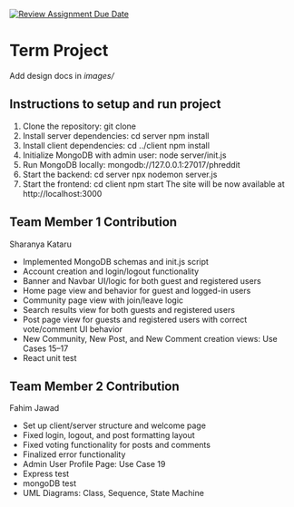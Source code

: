 [![Review Assignment Due Date](https://classroom.github.com/assets/deadline-readme-button-22041afd0340ce965d47ae6ef1cefeee28c7c493a6346c4f15d667ab976d596c.svg)](https://classroom.github.com/a/2tEDYwzN)
# Term Project

Add design docs in *images/*

## Instructions to setup and run project
1. Clone the repository: git clone <your-repo-url>
2. Install server dependencies: 
   cd server
   npm install
3. Install client dependencies:
   cd ../client
   npm install
4. Initialize MongoDB with admin user:
   node server/init.js <admin-email> <admin-display-name> <admin-password>
5. Run MongoDB locally:
   mongodb://127.0.0.1:27017/phreddit
6. Start the backend:
   cd server
   npx nodemon server.js
6. Start the frontend:
   cd client
   npm start
   The site will be now available at http://localhost:3000

## Team Member 1 Contribution
Sharanya Kataru
- Implemented MongoDB schemas and init.js script
- Account creation and login/logout functionality
- Banner and Navbar UI/logic for both guest and registered users
- Home page view and behavior for guest and logged-in users
- Community page view with join/leave logic
- Search results view for both guests and registered users
- Post page view for guests and registered users with correct vote/comment UI behavior
- New Community, New Post, and New Comment creation views: Use Cases 15–17
- React unit test

## Team Member 2 Contribution
Fahim Jawad
- Set up client/server structure and welcome page
- Fixed login, logout, and post formatting layout
- Fixed voting functionality for posts and comments
- Finalized error functionality
- Admin User Profile Page: Use Case 19
- Express test
- mongoDB test
- UML Diagrams: Class, Sequence, State Machine
